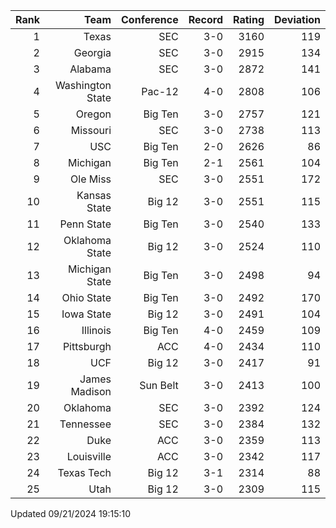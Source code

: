 | Rank  | Team                 | Conference           | Record   | Rating | Deviation |
| ---:  | ---:                 | ---:                 | ---:     | ---:   | ---:      |
| 1     | Texas                | SEC                  | 3-0      | 3160   | 119       |
| 2     | Georgia              | SEC                  | 3-0      | 2915   | 134       |
| 3     | Alabama              | SEC                  | 3-0      | 2872   | 141       |
| 4     | Washington State     | Pac-12               | 4-0      | 2808   | 106       |
| 5     | Oregon               | Big Ten              | 3-0      | 2757   | 121       |
| 6     | Missouri             | SEC                  | 3-0      | 2738   | 113       |
| 7     | USC                  | Big Ten              | 2-0      | 2626   | 86        |
| 8     | Michigan             | Big Ten              | 2-1      | 2561   | 104       |
| 9     | Ole Miss             | SEC                  | 3-0      | 2551   | 172       |
| 10    | Kansas State         | Big 12               | 3-0      | 2551   | 115       |
| 11    | Penn State           | Big Ten              | 3-0      | 2540   | 133       |
| 12    | Oklahoma State       | Big 12               | 3-0      | 2524   | 110       |
| 13    | Michigan State       | Big Ten              | 3-0      | 2498   | 94        |
| 14    | Ohio State           | Big Ten              | 3-0      | 2492   | 170       |
| 15    | Iowa State           | Big 12               | 3-0      | 2491   | 104       |
| 16    | Illinois             | Big Ten              | 4-0      | 2459   | 109       |
| 17    | Pittsburgh           | ACC                  | 4-0      | 2434   | 110       |
| 18    | UCF                  | Big 12               | 3-0      | 2417   | 91        |
| 19    | James Madison        | Sun Belt             | 3-0      | 2413   | 100       |
| 20    | Oklahoma             | SEC                  | 3-0      | 2392   | 124       |
| 21    | Tennessee            | SEC                  | 3-0      | 2384   | 132       |
| 22    | Duke                 | ACC                  | 3-0      | 2359   | 113       |
| 23    | Louisville           | ACC                  | 3-0      | 2342   | 117       |
| 24    | Texas Tech           | Big 12               | 3-1      | 2314   | 88        |
| 25    | Utah                 | Big 12               | 3-0      | 2309   | 115       |

Updated 09/21/2024 19:15:10
